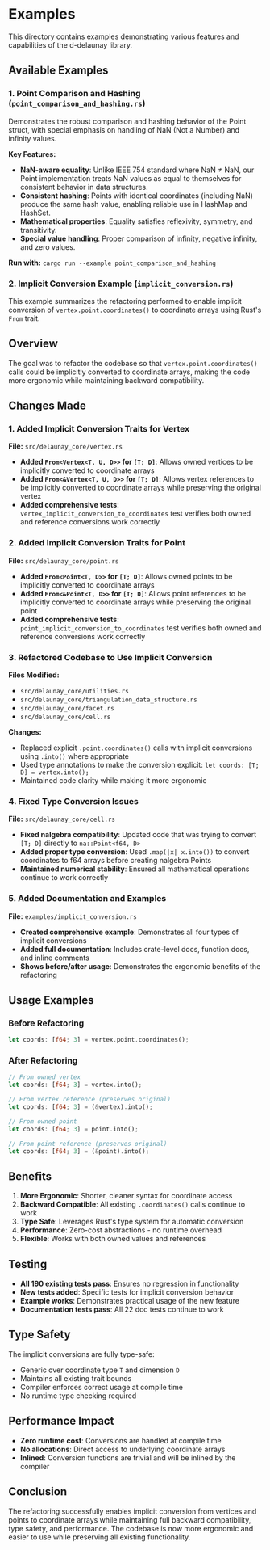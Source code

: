 # Examples

This directory contains examples demonstrating various features and
capabilities of the d-delaunay library.

## Available Examples

### 1. Point Comparison and Hashing (`point_comparison_and_hashing.rs`)

Demonstrates the robust comparison and hashing behavior of the Point struct,
with special emphasis on handling of NaN (Not a Number) and infinity values.

**Key Features:**

- **NaN-aware equality**: Unlike IEEE 754 standard where NaN ≠ NaN, our Point
  implementation treats NaN values as equal to themselves for consistent
  behavior in data structures.
- **Consistent hashing**: Points with identical coordinates (including NaN)
  produce the same hash value, enabling reliable use in HashMap and HashSet.
- **Mathematical properties**: Equality satisfies reflexivity, symmetry, and
  transitivity.
- **Special value handling**: Proper comparison of infinity, negative infinity,
  and zero values.

**Run with:** `cargo run --example point_comparison_and_hashing`

### 2. Implicit Conversion Example (`implicit_conversion.rs`)

This example summarizes the refactoring performed to enable implicit conversion
of `vertex.point.coordinates()` to coordinate arrays using Rust's `From` trait.

## Overview

The goal was to refactor the codebase so that `vertex.point.coordinates()`
calls could be implicitly converted to coordinate arrays, making the code more
ergonomic while maintaining backward compatibility.

## Changes Made

### 1. **Added Implicit Conversion Traits for Vertex**

**File:** `src/delaunay_core/vertex.rs`

- **Added `From<Vertex<T, U, D>>` for `[T; D]`**: Allows owned vertices to be
  implicitly converted to coordinate arrays
- **Added `From<&Vertex<T, U, D>>` for `[T; D]`**: Allows vertex references to
  be implicitly converted to coordinate arrays while preserving the original
  vertex
- **Added comprehensive tests**: `vertex_implicit_conversion_to_coordinates`
  test verifies both owned and reference conversions work correctly

### 2. **Added Implicit Conversion Traits for Point**

**File:** `src/delaunay_core/point.rs`

- **Added `From<Point<T, D>>` for `[T; D]`**: Allows owned points to be
  implicitly converted to coordinate arrays
- **Added `From<&Point<T, D>>` for `[T; D]`**: Allows point references to be
  implicitly converted to coordinate arrays while preserving the original point
- **Added comprehensive tests**: `point_implicit_conversion_to_coordinates`
  test verifies both owned and reference conversions work correctly

### 3. **Refactored Codebase to Use Implicit Conversion**

**Files Modified:**

- `src/delaunay_core/utilities.rs`
- `src/delaunay_core/triangulation_data_structure.rs`
- `src/delaunay_core/facet.rs`
- `src/delaunay_core/cell.rs`

**Changes:**

- Replaced explicit `.point.coordinates()` calls with implicit conversions
  using `.into()` where appropriate
- Used type annotations to make the conversion explicit:
  `let coords: [T; D] = vertex.into();`
- Maintained code clarity while making it more ergonomic

### 4. **Fixed Type Conversion Issues**

**File:** `src/delaunay_core/cell.rs`

- **Fixed nalgebra compatibility**: Updated code that was trying to convert
  `[T; D]` directly to `na::Point<f64, D>`
- **Added proper type conversion**: Used `.map(|x| x.into())` to convert
  coordinates to f64 arrays before creating nalgebra Points
- **Maintained numerical stability**: Ensured all mathematical operations
  continue to work correctly

### 5. **Added Documentation and Examples**

**File:** `examples/implicit_conversion.rs`

- **Created comprehensive example**: Demonstrates all four types of implicit
  conversions
- **Added full documentation**: Includes crate-level docs, function docs, and
  inline comments
- **Shows before/after usage**: Demonstrates the ergonomic benefits of the
  refactoring

## Usage Examples

### Before Refactoring

```rust
let coords: [f64; 3] = vertex.point.coordinates();
```

### After Refactoring

```rust
// From owned vertex
let coords: [f64; 3] = vertex.into();

// From vertex reference (preserves original)
let coords: [f64; 3] = (&vertex).into();

// From owned point
let coords: [f64; 3] = point.into();

// From point reference (preserves original)  
let coords: [f64; 3] = (&point).into();
```

## Benefits

1. **More Ergonomic**: Shorter, cleaner syntax for coordinate access
2. **Backward Compatible**: All existing `.coordinates()` calls continue to work
3. **Type Safe**: Leverages Rust's type system for automatic conversion
4. **Performance**: Zero-cost abstractions - no runtime overhead
5. **Flexible**: Works with both owned values and references

## Testing

- **All 190 existing tests pass**: Ensures no regression in functionality
- **New tests added**: Specific tests for implicit conversion behavior
- **Example works**: Demonstrates practical usage of the new feature
- **Documentation tests pass**: All 22 doc tests continue to work

## Type Safety

The implicit conversions are fully type-safe:

- Generic over coordinate type `T` and dimension `D`
- Maintains all existing trait bounds
- Compiler enforces correct usage at compile time
- No runtime type checking required

## Performance Impact

- **Zero runtime cost**: Conversions are handled at compile time
- **No allocations**: Direct access to underlying coordinate arrays
- **Inlined**: Conversion functions are trivial and will be inlined by the
  compiler

## Conclusion

The refactoring successfully enables implicit conversion from vertices and
points to coordinate arrays while maintaining full backward compatibility, type
safety, and performance. The codebase is now more ergonomic and easier to use
while preserving all existing functionality.
